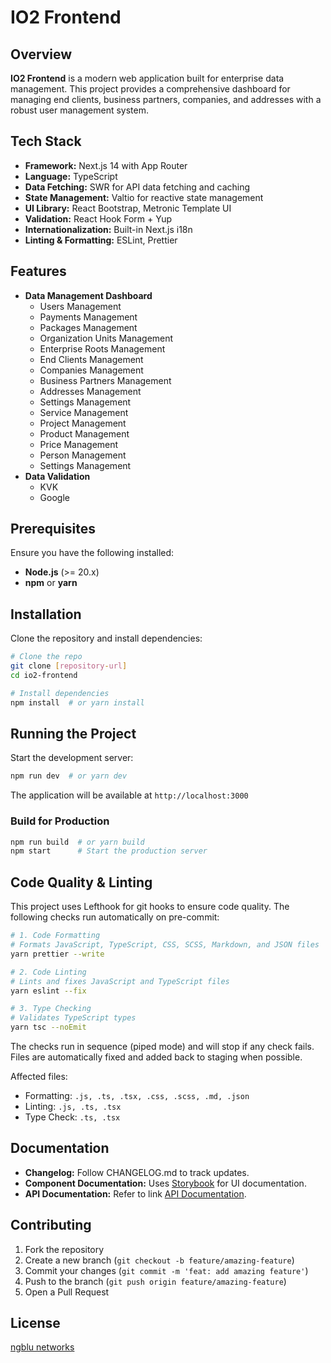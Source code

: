 # IO2 Frontend

## Overview

**IO2 Frontend** is a modern web application built for enterprise data management. This project provides a comprehensive dashboard for managing end clients, business partners, companies, and addresses with a robust user management system.

## Tech Stack

- **Framework:** Next.js 14 with App Router
- **Language:** TypeScript
- **Data Fetching:** SWR for API data fetching and caching
- **State Management:** Valtio for reactive state management
- **UI Library:** React Bootstrap, Metronic Template UI
- **Validation:** React Hook Form + Yup
- **Internationalization:** Built-in Next.js i18n
- **Linting & Formatting:** ESLint, Prettier

## Features

- **Data Management Dashboard**
  - Users Management
  - Payments Management
  - Packages Management
  - Organization Units Management
  - Enterprise Roots Management
  - End Clients Management
  - Companies Management
  - Business Partners Management
  - Addresses Management
  - Settings Management
  - Service Management
  - Project Management
  - Product Management
  - Price Management
  - Person Management
  - Settings Management
- **Data Validation**
  - KVK
  - Google

## Prerequisites

Ensure you have the following installed:

- **Node.js** (>= 20.x)
- **npm** or **yarn**

## Installation

Clone the repository and install dependencies:

```bash
# Clone the repo
git clone [repository-url]
cd io2-frontend

# Install dependencies
npm install  # or yarn install
```

## Running the Project

Start the development server:

```bash
npm run dev  # or yarn dev
```

The application will be available at `http://localhost:3000`

### Build for Production

```bash
npm run build  # or yarn build
npm start      # Start the production server
```

## Code Quality & Linting

This project uses Lefthook for git hooks to ensure code quality. The following checks run automatically on pre-commit:

```bash
# 1. Code Formatting
# Formats JavaScript, TypeScript, CSS, SCSS, Markdown, and JSON files
yarn prettier --write

# 2. Code Linting
# Lints and fixes JavaScript and TypeScript files
yarn eslint --fix

# 3. Type Checking
# Validates TypeScript types
yarn tsc --noEmit
```

The checks run in sequence (piped mode) and will stop if any check fails. Files are automatically fixed and added back to staging when possible.

Affected files:

- Formatting: `.js, .ts, .tsx, .css, .scss, .md, .json`
- Linting: `.js, .ts, .tsx`
- Type Check: `.ts, .tsx`

## Documentation

- **Changelog:** Follow CHANGELOG.md to track updates.
- **Component Documentation:** Uses [Storybook](https://itsavirus-com.github.io/io2-storybook) for UI documentation.
- **API Documentation:** Refer to link [API Documentation](https://infraorders2.postman.co/workspace/InfraOrders-Integration~b641bdd5-5566-44b6-851b-a7b89a1eb1f4/overview).

## Contributing

1. Fork the repository
2. Create a new branch (`git checkout -b feature/amazing-feature`)
3. Commit your changes (`git commit -m 'feat: add amazing feature'`)
4. Push to the branch (`git push origin feature/amazing-feature`)
5. Open a Pull Request

## License

[ngblu networks](https://www.ngblunetworks.nl/)
